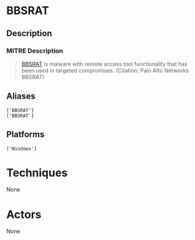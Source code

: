 
# BBSRAT

## Description

### MITRE Description

> [BBSRAT](https://attack.mitre.org/software/S0127) is malware with remote access tool functionality that has been used in targeted compromises. (Citation: Palo Alto Networks BBSRAT)

## Aliases

```
['BBSRAT']
['BBSRAT']
```

## Platforms

```
['Windows']
```

# Techniques

None

# Actors

None
